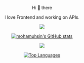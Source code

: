 <div align="center">
  
 Hi 👋 there 
 
  
 I love Frontend and working on APIs.

![](https://komarev.com/ghpvc/?username=mohamuhsin)

<a href="http://www.github.com/mohamuhsin"><img src="https://github-readme-stats.vercel.app/api?username=mohamuhsin&show_icons=true&hide=&count_private=true&title_color=22c55e&text_color=ffffff&icon_color=22c55e&bg_color=1c1917&hide_border=true&show_icons=true" alt="mohamuhsin's GitHub stats" /></a>

<a href="http://www.github.com/mohamuhsin"><img src="https://github-readme-streak-stats.herokuapp.com/?user=mohamuhsin&stroke=ffffff&background=1c1917&ring=22c55e&fire=22c55e&currStreakNum=ffffff&currStreakLabel=22c55e&sideNums=ffffff&sideLabels=ffffff&dates=ffffff&hide_border=true" /></a>

<a href="https://github.com/mohamuhsin" align="left"><img src="https://github-readme-stats.vercel.app/api/top-langs/?username=mohamuhsin&langs_count=10&title_color=22c55e&text_color=ffffff&icon_color=22c55e&bg_color=1c1917&hide_border=true&locale=en&custom_title=Top%20%Languages" alt="Top Languages" /></a>
